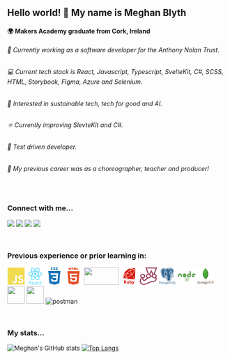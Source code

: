

<body>
  <div>
    <h2> Hello world! 👋  My name is Meghan Blyth </h2>
    <h4> 🌍 Makers Academy graduate from Cork, Ireland </h4>
    <h6> 🧬 Currently working as a software developer for the Anthony Nolan Trust. </h6>
    <h6> 💻 Current tech stack is React, Javascript, Typescript, SvelteKit, C#, SCSS, HTML, Storybook, Figma, Azure and Selenium. </h6>
    <h6> 🧠 Interested in sustainable tech, tech for good and AI. </h6>
    <h6> ⚛️ Currently improving SlevteKit and C#. </h6>
    <h6> 🧪 Test driven developer.</h6>
    <h6> 💃 My previous career was as a choreographer, teacher and producer! </h6>
  </div>
  
  
  <br/>
  
  
 <div>
  <h3> Connect with me... </h3>
    <p>
      <a href="mailto:megblyth@gmail.com"><img src="https://img.shields.io/badge/Gmail-D14836?style=for-the-badge&logo=gmail&logoColor=white" target="_blank"></a>
      <a href="https://medium.com/@meghanblyth" target="_blank"><img src="https://img.shields.io/badge/Medium-12100E?style=for-the-badge&logo=medium&logoColor=white" target="_blank"></a> 
      <a href="https://www.linkedin.com/in/megblyth/" target="_blank"><img src="https://img.shields.io/badge/-LinkedIn-%230077B5?style=for-the-badge&logo=linkedin&logoColor=white" target="_blank"></a> 
      <a href="https://www.github.com/meghanblyth-an" target="_blank"><img src="https://img.shields.io/badge/github-%23121011.svg?style=for-the-badge&logo=github&logoColor=white" target="_blank"></a>
    </p>
 </div>
                                                                                    
  
<br/>


  <div>
    <h3> Previous experience or prior learning in: </h3>
    <p>
      <img src="https://raw.githubusercontent.com/devicons/devicon/9f4f5cdb393299a81125eb5127929ea7bfe42889/icons/javascript/javascript-plain.svg" height="40" width="40">
      <img src="https://raw.githubusercontent.com/devicons/devicon/9f4f5cdb393299a81125eb5127929ea7bfe42889/icons/react/react-original-wordmark.svg" height="40" width="40">
      <img src="https://raw.githubusercontent.com/devicons/devicon/9f4f5cdb393299a81125eb5127929ea7bfe42889/icons/css3/css3-plain-wordmark.svg" height="40" width="40">
      <img src="https://raw.githubusercontent.com/devicons/devicon/9f4f5cdb393299a81125eb5127929ea7bfe42889/icons/html5/html5-plain-wordmark.svg" height="40" width="40">
      <img src="https://img.shields.io/badge/svelte-%23f1413d.svg?style=for-the-badge&logo=svelte&logoColor=white" height="40" width="80">
      <img src="https://raw.githubusercontent.com/devicons/devicon/9f4f5cdb393299a81125eb5127929ea7bfe42889/icons/ruby/ruby-plain-wordmark.svg" height="40" width="40">
      <img src="https://raw.githubusercontent.com/devicons/devicon/9f4f5cdb393299a81125eb5127929ea7bfe42889/icons/jest/jest-plain.svg" height="40" width="40">
      <img src="https://raw.githubusercontent.com/devicons/devicon/9f4f5cdb393299a81125eb5127929ea7bfe42889/icons/postgresql/postgresql-plain-wordmark.svg" height="40" width="40">
      <img src="https://raw.githubusercontent.com/devicons/devicon/9f4f5cdb393299a81125eb5127929ea7bfe42889/icons/nodejs/nodejs-plain-wordmark.svg" height="40" width="40">
      <img src="https://raw.githubusercontent.com/devicons/devicon/master/icons/mongodb/mongodb-original-wordmark.svg"  
height="40" width="40"> 
      <img src="https://raw.githubusercontent.com/simple-icons/simple-icons/6e46ec1fc23b60c8fd0d2f2ff46db82e16dbd75f/icons/cypress.svg" 
width="40" height="40"/>
      <img src="https://www.vectorlogo.zone/logos/heroku/heroku-icon.svg" width="40" height="40"/>
      <img src="https://www.vectorlogo.zone/logos/getpostman/getpostman-icon.svg" alt="postman" width="40" height="40"/> 
    </p>
   </div>
</body>


<br/>

<h3>My stats...</h3>

![Meghan's GitHub stats](https://github-readme-stats.vercel.app/api?username=meghanblyth&show_icons=true&theme=cobalt)
 [![Top Langs](https://github-readme-stats.vercel.app/api/top-langs/?username=meghanblyth&layout=compact&theme=cobalt)](https://github.com/anuraghazra/github-readme-stats)
  
                                                                                                                                       
                                                                                                                                     

